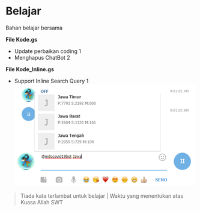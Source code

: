 # Belajar
Bahan belajar bersama

**File Kode.gs**
* Update perbaikan coding 1
* Menghapus ChatBot 2

**File Kode_Inline.gs**
* Support Inline Search Query 1
![Contoh Inline](/img/inline.png)

>Tiada kata terlambat untuk belajar
> | Waktu yang menentukan atas Kuasa Allah SWT
